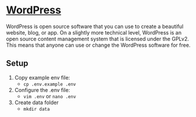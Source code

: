 # [WordPress](https://hub.docker.com/_/wordpress)
WordPress is open source software that you can use to create a beautiful website, blog, or app.
On a slightly more technical level, WordPress is an open source content management system
that is licensed under the GPLv2.
This means that anyone can use or change the WordPress software for free.

## Setup
1. Copy example env file:
    - ```cp .env.example .env```
2. Configure the .env file:
    - ```vim .env``` or ```nano .env```
3. Create data folder
    - ```mkdir data```